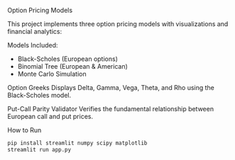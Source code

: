 Option Pricing Models

This project implements three option pricing models with visualizations and financial analytics:

Models Included:
- Black-Scholes (European options)
- Binomial Tree (European & American)
- Monte Carlo Simulation

Option Greeks
Displays Delta, Gamma, Vega, Theta, and Rho using the Black-Scholes model.

Put-Call Parity Validator
Verifies the fundamental relationship between European call and put prices.

How to Run

```bash
pip install streamlit numpy scipy matplotlib
streamlit run app.py
```
